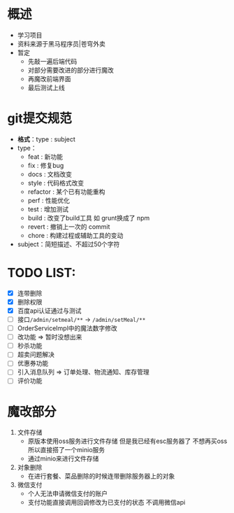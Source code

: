 # 概述
- 学习项目
- 资料来源于黑马程序员|苍穹外卖
- 暂定
  - 先敲一遍后端代码
  - 对部分需要改进的部分进行魔改
  - 再魔改前端界面
  - 最后测试上线

# git提交规范
- **格式**：type : subject
- type：
  - feat : 新功能
  - fix : 修复bug
  - docs : 文档改变
  - style : 代码格式改变
  - refactor : 某个已有功能重构
  - perf : 性能优化
  - test : 增加测试
  - build : 改变了build工具 如 grunt换成了 npm
  - revert : 撤销上一次的 commit
  - chore : 构建过程或辅助工具的变动
- subject：简短描述、不超过50个字符

# TODO LIST:
- [x] 连带删除
- [x] 删除权限
- [x] 百度api认证通过与测试
- [ ] 接口`/admin/setmeal/**` -> `/admin/setMeal/**`
- [ ] OrderServiceImpl中的魔法数字修改
- [ ] 改功能 => 暂时没想出来
- [ ] 秒杀功能
- [ ] 超卖问题解决
- [ ] 优惠券功能
- [ ] 引入消息队列 => 订单处理、物流通知、库存管理
- [ ] 评价功能

# 魔改部分
1. 文件存储
   - 原版本使用oss服务进行文件存储 但是我已经有esc服务器了 不想再买oss 所以直接搭了一个minio服务
   - 通过minio来进行文件存储
2. 对象删除
   - 在进行套餐、菜品删除的时候连带删除服务器上的对象
3. 微信支付
   - 个人无法申请微信支付的账户
   - 支付功能直接调用回调修改为已支付的状态 不调用微信api